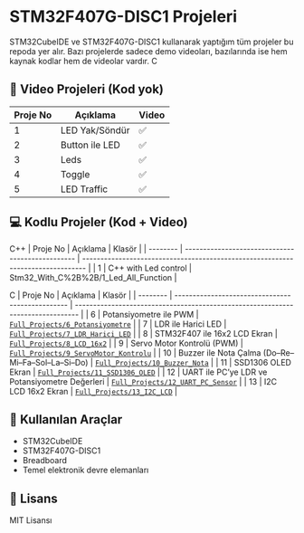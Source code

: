 # STM32F407G-DISC1 Projeleri

STM32CubeIDE ve STM32F407G-DISC1 kullanarak yaptığım tüm projeler bu repoda yer alır. Bazı projelerde sadece demo videoları, bazılarında ise hem kaynak kodlar hem de videolar vardır.
C
## 🎥 Video Projeleri (Kod yok)
| Proje No | Açıklama | Video |
|----------|----------|--------|
| 1 | LED Yak/Söndür | ✅ |
| 2 | Button ile LED | ✅ |
| 3 | Leds | ✅ |
| 4 | Toggle | ✅ |
| 5 | LED Traffic | ✅ |


## 💻 Kodlu Projeler (Kod + Video)
C++
| Proje No | Açıklama                                         | Klasör                                                                          |
| -------- | ------------------------------------------------ | ------------------------------------------------------------------------------- |
| 1         | C++ with Led control                            |   Stm32_With_C%2B%2B/1_Led_All_Function                                                                              |


C
| Proje No | Açıklama                                         | Klasör                                                                          |
| -------- | ------------------------------------------------ | ------------------------------------------------------------------------------- |
| 6        | Potansiyometre ile PWM                           | [`Full_Projects/6_Potansiyometre`](./Full_Projects/6_Potansiyometre)            |
| 7        | LDR ile Harici LED                               | [`Full_Projects/7_LDR_Harici_LED`](./Full_Projects/7_LDR_Harici_LED)            |
| 8        | STM32F407 ile 16x2 LCD Ekran                     | [`Full_Projects/8_LCD_16x2`](./Full_Projects/stm32f407-lcd-16x2)                |
| 9        | Servo Motor Kontrolü (PWM)                       | [`Full_Projects/9_ServoMotor_Kontrolu`](./Full_Projects/08_ServoMotor_Kontrolu) |
| 10       | Buzzer ile Nota Çalma (Do–Re–Mi–Fa–Sol–La–Si–Do) | [`Full_Projects/10_Buzzer_Nota`](./Full_Projects/9_Buzzer)                      |
| 11       | SSD1306 OLED Ekran                               | [`Full_Projects/11_SSD1306_OLED`](./Full_Projects/11_SSD1306_oled)              |
| 12       | UART ile PC’ye LDR ve Potansiyometre Değerleri  | [`Full_Projects/12_UART_PC_Sensor`](./Full_Projects/12_UART__PC_sensor_verisi_LDR_potansiyometre_degeri) |
| 13       | I2C LCD 16x2 Ekran                               | [`Full_Projects/13_I2C_LCD`](./Full_Projects/13_I2C_LCD)                        |


## 🧰 Kullanılan Araçlar
- STM32CubeIDE
- STM32F407G-DISC1
- Breadboard
- Temel elektronik devre elemanları

## 📝 Lisans
MIT Lisansı

